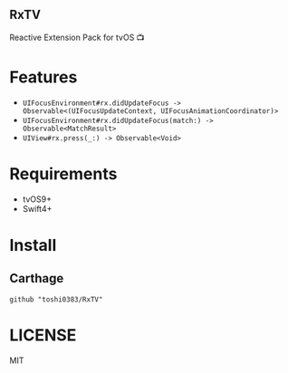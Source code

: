 RxTV
---
Reactive Extension Pack for tvOS 📺

# Features
- `UIFocusEnvironment#rx.didUpdateFocus -> Observable<(UIFocusUpdateContext, UIFocusAnimationCoordinator)>`
- `UIFocusEnvironment#rx.didUpdateFocus(match:) -> Observable<MatchResult>`
- `UIView#rx.press(_:) -> Observable<Void>`

# Requirements
- tvOS9+
- Swift4+

# Install
## Carthage
```Cartfile
github "toshi0383/RxTV"
```

# LICENSE
MIT
